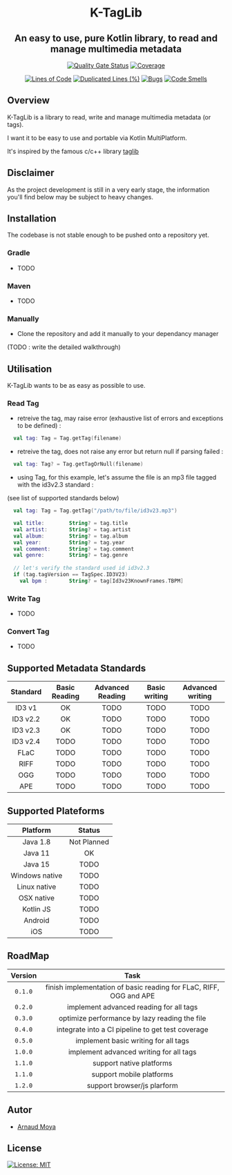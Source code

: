 <h1 align="center">K-TagLib</h1>

<h2 align="center">
An easy to use, pure Kotlin library, to read and manage multimedia metadata
</h2>
<div align="center">

[![Quality Gate Status](https://sonarcloud.io/api/project_badges/measure?project=moya-a_k-taglib&metric=alert_status)](https://sonarcloud.io/dashboard?id=moya-a_k-taglib)
[![Coverage](https://sonarcloud.io/api/project_badges/measure?project=moya-a_k-taglib&metric=coverage)](https://sonarcloud.io/dashboard?id=moya-a_k-taglib)

[![Lines of Code](https://sonarcloud.io/api/project_badges/measure?project=moya-a_k-taglib&metric=ncloc)](https://sonarcloud.io/dashboard?id=moya-a_k-taglib)
[![Duplicated Lines (%)](https://sonarcloud.io/api/project_badges/measure?project=moya-a_k-taglib&metric=duplicated_lines_density)](https://sonarcloud.io/dashboard?id=moya-a_k-taglib)
[![Bugs](https://sonarcloud.io/api/project_badges/measure?project=moya-a_k-taglib&metric=bugs)](https://sonarcloud.io/dashboard?id=moya-a_k-taglib)
[![Code Smells](https://sonarcloud.io/api/project_badges/measure?project=moya-a_k-taglib&metric=code_smells)](https://sonarcloud.io/dashboard?id=moya-a_k-taglib)

</div>

## Overview
K-TagLib is a library to read, write and manage multimedia metadata (or tags).

I want it to be easy to use and portable via Kotlin MultiPlatform.

It's inspired by the famous c/c++ library <a href="https://github.com/taglib/taglib">taglib</a>

## Disclaimer
As the project development is still in a very early stage, the information you'll find below may be subject to heavy changes.
## Installation
The codebase is not stable enough to be pushed onto a repository yet.
### Gradle
* TODO
### Maven
* TODO
### Manually
* Clone the repository and add it manually to your dependancy manager

(TODO : write the detailed walkthrough)

## Utilisation
K-TagLib wants to be as easy as possible to use.

### Read Tag
* retreive the tag, may raise error (exhaustive list of errors and exceptions to be defined) :
```kotlin
  val tag: Tag = Tag.getTag(filename)
```
* retreive the tag, does not raise any error but return null if parsing failed :
```kotlin
  val tag: Tag? = Tag.getTagOrNull(filename)
```
* using Tag, for this example, let's assume the file is an mp3 file tagged with the id3v2.3 standard :

(see list of supported standards below)
```kotlin
  val tag: Tag = Tag.getTag("/path/to/file/id3v23.mp3")

  val title:        String? = tag.title
  val artist:       String? = tag.artist
  val album:        String? = tag.album
  val year:         String? = tag.year
  val comment:      String? = tag.comment
  val genre:        String? = tag.genre
  
  // let's verify the standard used id id3v2.3
  if (tag.tagVersion == TagSpec.ID3V23)
    val bpm :       String? = tag[Id3v23KnownFrames.TBPM]
```

### Write Tag
* TODO

### Convert Tag
* TODO

## Supported Metadata Standards
| Standard    | Basic Reading | Advanced Reading  | Basic writing | Advanced writing  |
| :---------: | :-----------: | :---------------: | :-----------: | :---------------: |
| ID3 v1      | OK            | TODO              | TODO          | TODO              |
| ID3 v2.2    | OK            | TODO              | TODO          | TODO              |
| ID3 v2.3    | OK            | TODO              | TODO          | TODO              |
| ID3 v2.4    | TODO          | TODO              | TODO          | TODO              |
| FLaC        | TODO          | TODO              | TODO          | TODO              |
| RIFF        | TODO          | TODO              | TODO          | TODO              |
| OGG         | TODO          | TODO              | TODO          | TODO              |
| APE         | TODO          | TODO              | TODO          | TODO              |

## Supported Plateforms
| Platform        | Status      |
| :-------------: | :---------: |
| Java 1.8        | Not Planned |
| Java 11         | OK          |
| Java 15         | TODO        |
| Windows native  | TODO        |
| Linux native    | TODO        |
| OSX native      | TODO        |
| Kotlin JS       | TODO        |
| Android         | TODO        |
| iOS             | TODO        |

## RoadMap

| Version | Task                                                                |
| :-----: | :-----------------------------------------------------------------: |
| `0.1.0` | finish implementation of basic reading for FLaC, RIFF, OGG and APE  |
| `0.2.0` | implement advanced reading for all tags                             |
| `0.3.0` | optimize performance by lazy reading the file                       |
| `0.4.0` | integrate into a CI pipeline to get test coverage                   |
| `0.5.0` | implement basic writing for all tags                                |
| `1.0.0` | implement advanced writing for all tags                             |
| `1.1.0` | support native platforms                                            |
| `1.1.0` | support mobile platforms                                            |
| `1.2.0` | support browser/js plarform                                         |

## Autor
* [Arnaud Moya](https://github.com/moya-a)

## License
[![License: MIT](https://img.shields.io/badge/License-MIT-yellow.svg)](https://opensource.org/licenses/MIT)
